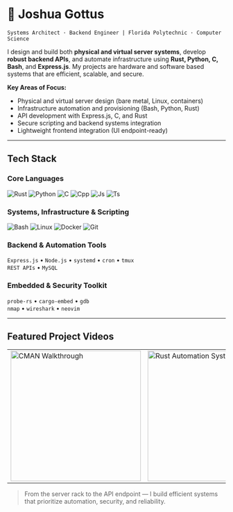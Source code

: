 # 👾 Joshua Gottus
`Systems Architect · Backend Engineer | Florida Polytechnic · Computer Science`

I design and build both **physical and virtual server systems**, develop **robust backend APIs**, and automate infrastructure using **Rust, Python, C, Bash**, and **Express.js**. My projects are hardware and software based systems that are efficient, scalable, and secure.

**Key Areas of Focus:**
- Physical and virtual server design (bare metal, Linux, containers)
- Infrastructure automation and provisioning (Bash, Python, Rust)
- API development with Express.js, C, and Rust
- Secure scripting and backend systems integration
- Lightweight frontend integration (UI endpoint-ready)

---

## Tech Stack

### Core Languages  
![Rust](https://skillicons.dev/icons?i=rust) ![Python](https://skillicons.dev/icons?i=py) ![C](https://skillicons.dev/icons?i=c) ![Cpp](https://skillicons.dev/icons?i=cpp) ![Js](https://skillicons.dev/icons?i=js) ![Ts](https://skillicons.dev/icons?i=ts)

### Systems, Infrastructure & Scripting  
![Bash](https://skillicons.dev/icons?i=bash) ![Linux](https://skillicons.dev/icons?i=linux) ![Docker](https://skillicons.dev/icons?i=docker) ![Git](https://skillicons.dev/icons?i=git)

### Backend & Automation Tools  
`Express.js` • `Node.js` • `systemd` • `cron` • `tmux`  
`REST APIs` • `MySQL`

### Embedded & Security Toolkit  
`probe-rs` • `cargo-embed` • `gdb`  
`nmap` • `wireshark` • `neovim`

---

## Featured Project Videos

<table>
  <tr>
    <td>
      <a href="https://youtu.be/-IY5ygcyC5w" target="_blank">
        <img src="https://img.youtube.com/vi/VIDEO_ID_1/hqdefault.jpg" alt="CMAN Walkthrough" width="300"/>
      </a>
    </td>
    <td>
      <a href="https://www.youtube.com/watch?v=VIDEO_ID_2" target="_blank">
        <img src="https://img.youtube.com/vi/VIDEO_ID_2/hqdefault.jpg" alt="Rust Automation System" width="300"/>
      </a>
    </td>
  </tr>
</table>

> From the server rack to the API endpoint — I build efficient systems that prioritize automation, security, and reliability.

<div align="center">

</div>
